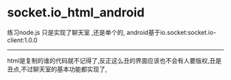 # socket.io_html_android
练习node.js
只是实现了聊天室 ,还是单个的, android基于io.socket:socket.io-client:1.0.0

---
html是复制的谁的代码就不记得了,反正这么丑的界面应该也不会有人要版权,丑是丑点,不过聊天室的基本功能都实现了,
